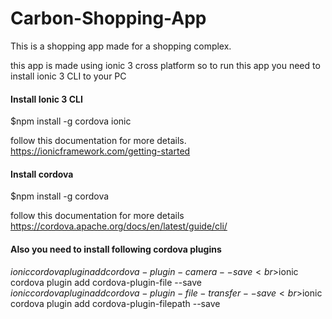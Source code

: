# Carbon-Shopping-App
This is a shopping app made for a shopping complex.

this app is made using ionic 3 cross platform so to run this app you need to install ionic 3 CLI to your PC

#### Install Ionic 3 CLI
$npm install -g cordova ionic
 
follow this documentation for more details.
https://ionicframework.com/getting-started

#### Install cordova
$npm install -g cordova

follow this documentation for more details
https://cordova.apache.org/docs/en/latest/guide/cli/

#### Also you need to install following cordova plugins
$ionic cordova plugin add cordova-plugin-camera --save
<br>$ionic cordova plugin add cordova-plugin-file --save
<br>$ionic cordova plugin add cordova-plugin-file-transfer --save
<br>$ionic cordova plugin add cordova-plugin-filepath --save



